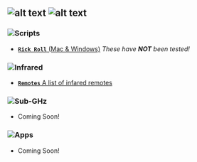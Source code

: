 ![alt text](https://i.imgur.com/XD6ngzD.png)
![alt text](https://i.imgur.com/60Rcxwg.png)
---

### ![Scripts](https://i.imgur.com/JueQkeA.png)

- [**`Rick Roll`** (Mac & Windows)](https://github.com/ItzQuk/QukFlipper/tree/main/Scripts/BadUSB/Rick%20Roll) *These have **NOT** been tested!*

### ![Infrared](https://i.imgur.com/sbDS645.png)

- [**`Remotes`** A list of infared remotes](https://github.com/ItzQuk/QukFlipper/tree/main/Scripts/Remotes)

### ![Sub-GHz](https://i.imgur.com/gzOQPxa.png)

- Coming Soon!

### ![Apps](https://i.imgur.com/PTBL20O.png)

- Coming Soon!
